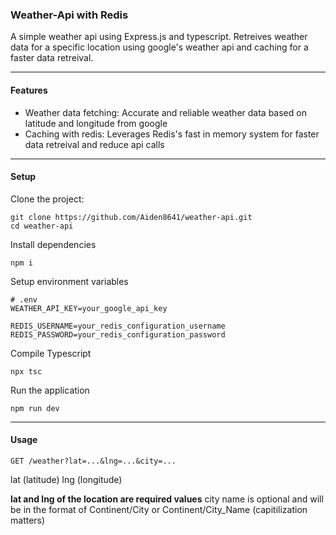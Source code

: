 ### Weather-Api with Redis
A simple weather api using Express.js and typescript. Retreives weather data for a specific location using google's weather api and caching for a faster data retreival.

---

#### Features
- Weather data fetching: Accurate and reliable weather data based on latitude and longitude from google
- Caching with redis: Leverages Redis's fast in memory system for faster data retreival and reduce api calls

---

#### Setup
Clone the project:
```
git clone https://github.com/Aiden8641/weather-api.git
cd weather-api
```

Install dependencies
```
npm i
```

Setup environment variables
```
# .env
WEATHER_API_KEY=your_google_api_key

REDIS_USERNAME=your_redis_configuration_username
REDIS_PASSWORD=your_redis_configuration_password
```

Compile Typescript
```
npx tsc
```

Run the application
```
npm run dev
```

---

#### Usage
```
GET /weather?lat=...&lng=...&city=...
```
lat (latitude)
lng (longitude)

**lat and lng of the location are required values**
city name is optional and will be in the format of Continent/City or Continent/City_Name (capitilization matters)
